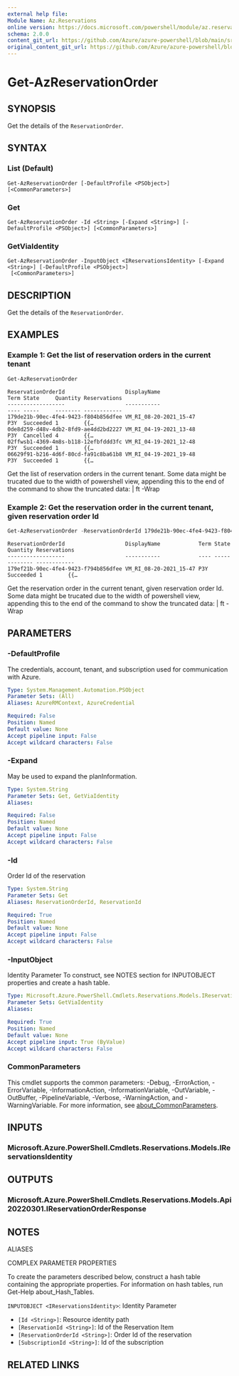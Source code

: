 ```yaml
---
external help file: 
Module Name: Az.Reservations
online version: https://docs.microsoft.com/powershell/module/az.reservations/get-azreservationorder
schema: 2.0.0
content_git_url: https://github.com/Azure/azure-powershell/blob/main/src/Reservations/help/Get-AzReservationOrder.md
original_content_git_url: https://github.com/Azure/azure-powershell/blob/main/src/Reservations/help/Get-AzReservationOrder.md
---
```


# Get-AzReservationOrder

## SYNOPSIS
Get the details of the `ReservationOrder`.

## SYNTAX

### List (Default)
```
Get-AzReservationOrder [-DefaultProfile <PSObject>] [<CommonParameters>]
```

### Get
```
Get-AzReservationOrder -Id <String> [-Expand <String>] [-DefaultProfile <PSObject>] [<CommonParameters>]
```

### GetViaIdentity
```
Get-AzReservationOrder -InputObject <IReservationsIdentity> [-Expand <String>] [-DefaultProfile <PSObject>]
 [<CommonParameters>]
```

## DESCRIPTION
Get the details of the `ReservationOrder`.

## EXAMPLES

### Example 1: Get the list of reservation orders in the current tenant
```powershell
Get-AzReservationOrder
```

```output
ReservationOrderId                   DisplayName                                          Term State     Quantity Reservations
------------------                   -----------                                          ---- -----     -------- ------------
179de21b-90ec-4fe4-9423-f804b856dfee VM_RI_08-20-2021_15-47                               P3Y  Succeeded 1        {{…
0de8d259-d48v-4db2-8fd9-ae4dd2bd2227 VM_RI_04-19-2021_13-48                               P3Y  Cancelled 4        {{…
02ffwsb1-4369-4m8s-b118-12efbfddd3fc VM_RI_04-19-2021_12-48                               P3Y  Succeeded 1        {{…
06629f91-b216-4d6f-80cd-fa91c8ba61b8 VM_RI_04-19-2021_19-48                               P3Y  Succeeded 1        {{…
```

Get the list of reservation orders in the current tenant.
Some data might be trucated due to the width of powershell view, appending this to the end of the command to show the truncated data: | ft -Wrap

### Example 2: Get the reservation order in the current tenant, given reservation order Id
```powershell
Get-AzReservationOrder -ReservationOrderId 179de21b-90ec-4fe4-9423-f804b856dfee
```

```output
ReservationOrderId                   DisplayName            Term State     Quantity Reservations
------------------                   -----------            ---- -----     -------- ------------
179ef21b-90ec-4fe4-9423-f794b856dfee VM_RI_08-20-2021_15-47 P3Y  Succeeded 1        {{…
```

Get the reservation order in the current tenant, given reservation order Id.
Some data might be trucated due to the width of powershell view, appending this to the end of the command to show the truncated data: | ft -Wrap

## PARAMETERS

### -DefaultProfile
The credentials, account, tenant, and subscription used for communication with Azure.

```yaml
Type: System.Management.Automation.PSObject
Parameter Sets: (All)
Aliases: AzureRMContext, AzureCredential

Required: False
Position: Named
Default value: None
Accept pipeline input: False
Accept wildcard characters: False
```

### -Expand
May be used to expand the planInformation.

```yaml
Type: System.String
Parameter Sets: Get, GetViaIdentity
Aliases:

Required: False
Position: Named
Default value: None
Accept pipeline input: False
Accept wildcard characters: False
```

### -Id
Order Id of the reservation

```yaml
Type: System.String
Parameter Sets: Get
Aliases: ReservationOrderId, ReservationId

Required: True
Position: Named
Default value: None
Accept pipeline input: False
Accept wildcard characters: False
```

### -InputObject
Identity Parameter
To construct, see NOTES section for INPUTOBJECT properties and create a hash table.

```yaml
Type: Microsoft.Azure.PowerShell.Cmdlets.Reservations.Models.IReservationsIdentity
Parameter Sets: GetViaIdentity
Aliases:

Required: True
Position: Named
Default value: None
Accept pipeline input: True (ByValue)
Accept wildcard characters: False
```

### CommonParameters
This cmdlet supports the common parameters: -Debug, -ErrorAction, -ErrorVariable, -InformationAction, -InformationVariable, -OutVariable, -OutBuffer, -PipelineVariable, -Verbose, -WarningAction, and -WarningVariable. For more information, see [about_CommonParameters](http://go.microsoft.com/fwlink/?LinkID=113216).

## INPUTS

### Microsoft.Azure.PowerShell.Cmdlets.Reservations.Models.IReservationsIdentity

## OUTPUTS

### Microsoft.Azure.PowerShell.Cmdlets.Reservations.Models.Api20220301.IReservationOrderResponse

## NOTES

ALIASES

COMPLEX PARAMETER PROPERTIES

To create the parameters described below, construct a hash table containing the appropriate properties. For information on hash tables, run Get-Help about_Hash_Tables.


`INPUTOBJECT <IReservationsIdentity>`: Identity Parameter
  - `[Id <String>]`: Resource identity path
  - `[ReservationId <String>]`: Id of the Reservation Item
  - `[ReservationOrderId <String>]`: Order Id of the reservation
  - `[SubscriptionId <String>]`: Id of the subscription

## RELATED LINKS

